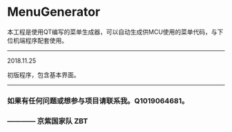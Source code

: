 # MenuGenerator

本工程是使用QT编写的菜单生成器，可以自动生成供MCU使用的菜单代码，与下位机端程序配套使用。

---

2018.11.25

初版程序，包含基本界面。

---

### 如果有任何问题或想参与项目请联系我。Q1019064681。
###       ———— 京紫国家队 ZBT